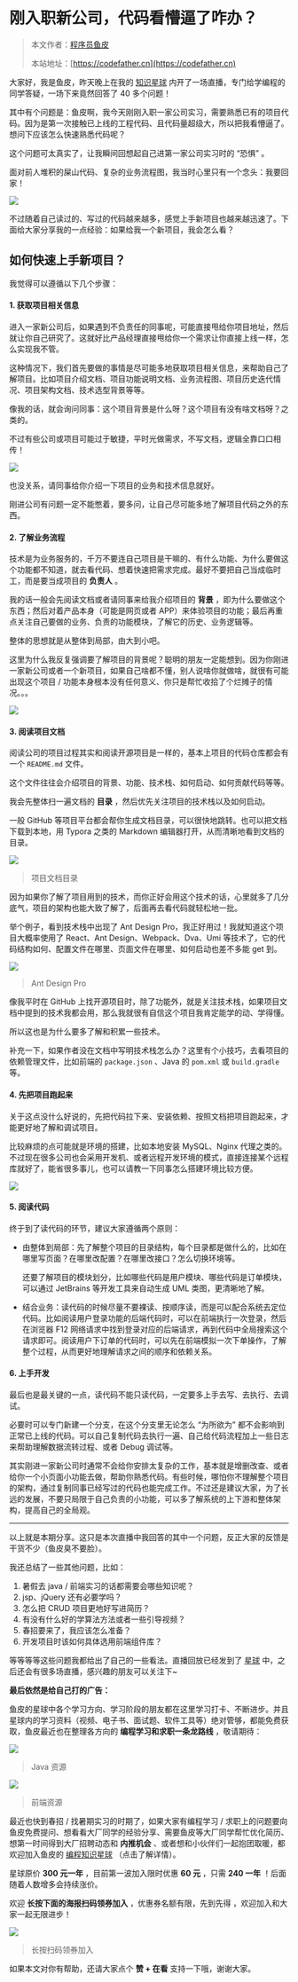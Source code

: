 # 刚入职新公司，代码看懵逼了咋办？

> 本文作者：[程序员鱼皮](https://yuyuanweb.feishu.cn/wiki/Abldw5WkjidySxkKxU2cQdAtnah)
>
> 本站地址：[https://codefather.cn](https://codefather.cn)

大家好，我是鱼皮，昨天晚上在我的 [知识星球](https://mp.weixin.qq.com/s?__biz=MzI1NDczNTAwMA==&mid=2247505617&idx=1&sn=73c5e2b1ad9b22d93e8fd6153199ab22&scene=21#wechat_redirect) 内开了一场直播，专门给学编程的同学答疑，一场下来竟然回答了 40 多个问题！

其中有个问题是：鱼皮啊，我今天刚刚入职一家公司实习，需要熟悉已有的项目代码。因为是第一次接触已上线的工程代码、且代码量超级大，所以把我看懵逼了。想问下应该怎么快速熟悉代码呢？

这个问题可太真实了，让我瞬间回想起自己进第一家公司实习时的 “恐惧” 。

面对前人堆积的屎山代码、复杂的业务流程图，我当时心里只有一个念头：我要回家！

![](https://pic.yupi.icu/5563/202311060819642.png)

不过随着自己读过的、写过的代码越来越多，感觉上手新项目也越来越迅速了。下面给大家分享我的一点经验：如果给我一个新项目，我会怎么看？

## 如何快速上手新项目？

我觉得可以遵循以下几个步骤：

#### 1.  获取项目相关信息

进入一家新公司后，如果遇到不负责任的同事呢，可能直接甩给你项目地址，然后就让你自己研究了。这就好比产品经理直接甩给你一个需求让你直接上线一样，怎么实现我不管。

这种情况下，我们首先要做的事情是尽可能多地获取项目相关信息，来帮助自己了解项目。比如项目介绍文档、项目功能说明文档、业务流程图、项目历史迭代情况、项目架构文档、技术选型背景等等。

像我的话，就会询问同事：这个项目背景是什么呀？这个项目有没有啥文档呀？之类的。

不过有些公司或项目可能过于敏捷，平时光做需求，不写文档，逻辑全靠口口相传！

![](https://pic.yupi.icu/5563/202311060819644.png)

也没关系，请同事给你介绍一下项目的业务和技术信息就好。

刚进公司有问题一定不能憋着，要多问，让自己尽可能多地了解项目代码之外的东西。

#### 2. 了解业务流程

技术是为业务服务的，千万不要连自己项目是干嘛的、有什么功能、为什么要做这个功能都不知道，就去看代码、想着快速把需求完成。最好不要把自己当成临时工，而是要当成项目的 **负责人** 。

我的话一般会先阅读文档或者请同事来给我介绍项目的 **背景** ，即为什么要做这个东西；然后对着产品本身（可能是网页或者 APP）来体验项目的功能；最后再重点关注自己要做的业务、负责的功能模块，了解它的历史、业务逻辑等。

整体的思想就是从整体到局部，由大到小吧。

这里为什么我反复强调要了解项目的背景呢？聪明的朋友一定能想到。因为你刚进一家新公司或者一个新项目，如果自己啥都不懂，别人说啥你就做啥，就很有可能出现这个项目 / 功能本身根本没有任何意义、你只是帮忙收拾了个烂摊子的情况。。。

![](https://pic.yupi.icu/5563/202311060819791.png)

#### 3. 阅读项目文档

阅读公司的项目过程其实和阅读开源项目是一样的，基本上项目的代码仓库都会有一个 `README.md` 文件。

这个文件往往会介绍项目的背景、功能、技术栈、如何启动、如何贡献代码等等。

我会先整体扫一遍文档的 **目录** ，然后优先关注项目的技术栈以及如何启动。

一般 GitHub 等项目平台都会帮你生成文档目录，可以很快地跳转。也可以把文档下载到本地，用 Typora 之类的 Markdown 编辑器打开，从而清晰地看到文档的目录。

![](https://pic.yupi.icu/5563/202311060819637.png)

> 项目文档目录

因为如果你了解了项目用到的技术，而你正好会用这个技术的话，心里就多了几分底气，项目的架构也能大致了解了，后面再去看代码就轻松地一批。

举个例子，看到技术栈中出现了 Ant Design Pro，我正好用过！我就知道这个项目大概率使用了 React、Ant Design、Webpack、Dva、Umi 等技术了，它的代码结构如何、配置文件在哪里、页面文件在哪里、如何启动也差不多能 get 到。

![](https://pic.yupi.icu/5563/202311060819328.png)

> Ant Design Pro

像我平时在 GitHub 上找开源项目时，除了功能外，就是关注技术栈，如果项目文档中提到的技术我都会用，那么我就很有自信这个项目我肯定能学的动、学得懂。

所以这也是为什么要多了解和积累一些技术。

补充一下，如果作者没在文档中写明技术栈怎么办？这里有个小技巧，去看项目的依赖管理文件，比如前端的 `package.json` 、Java 的 `pom.xml` 或 `build.gradle` 等。

#### 4. 先把项目跑起来

关于这点没什么好说的，先把代码拉下来、安装依赖、按照文档把项目跑起来，才能更好地了解和调试项目。

比较麻烦的点可能就是环境的搭建，比如本地安装 MySQL、Nginx 代理之类的。不过现在很多公司也会采用开发机、或者远程开发环境的模式，直接连接某个远程库就好了，能省很多事儿，也可以请教一下同事怎么搭建环境比较方便。

![](https://pic.yupi.icu/5563/202311060819475.png)

#### 5. 阅读代码

终于到了读代码的环节，建议大家遵循两个原则：

- 由整体到局部：先了解整个项目的目录结构，每个目录都是做什么的，比如在哪里写页面？在哪里改配置？在哪里改接口？怎么切换环境等。

  还要了解项目的模块划分，比如哪些代码是用户模块、哪些代码是订单模块，可以通过 JetBrains 等开发工具来自动生成 UML 类图，更清晰地了解。

- 结合业务：读代码的时候尽量不要裸读、按顺序读，而是可以配合系统去定位代码。比如阅读用户登录功能的后端代码时，可以在前端执行一次登录，然后在浏览器 F12 网络请求中找到登录对应的后端请求，再到代码中全局搜索这个请求即可。阅读用户下订单的代码时，可以先在前端模拟一次下单操作，了解整个过程，从而更好地理解请求之间的顺序和依赖关系。

#### 6. 上手开发

最后也是最关键的一点，读代码不能只读代码，一定要多上手去写、去执行、去调试。

必要时可以专门新建一个分支，在这个分支里无论怎么 “为所欲为” 都不会影响到正常已上线的代码。可以自己复制代码去执行一遍、自己给代码流程加上一些日志来帮助理解数据流转过程、或者 Debug 调试等。

其实刚进一家新公司时通常不会给你安排太复杂的工作，基本就是增删改查、或者给你一个小页面小功能去做，帮助你熟悉代码。有些时候，哪怕你不理解整个项目的架构，通过复制同事已经写过的代码也能完成工作。不过还是建议大家，为了长远的发展，不要只局限于自己负责的小功能，可以多了解系统的上下游和整体架构，提高自己的全局观。



------


以上就是本期分享。这只是本次直播中我回答的其中一个问题，反正大家的反馈是干货不少（鱼皮臭不要脸）。

我还总结了一些其他问题，比如：

1. 暑假去 java / 前端实习的话都需要会哪些知识呢？
2. jsp、jQuery 还有必要学吗？
3. 怎么把 CRUD 项目更地好写进简历？
4. 有没有什么好的学算法方法或者一些引导视频？
5. 春招要来了，我应该怎么准备？
6. 开发项目时该如何具体选用前端组件库？

等等等等这些问题我都给出了自己的一些看法。直播回放已经发到了 [星球](https://mp.weixin.qq.com/s?__biz=MzI1NDczNTAwMA==&mid=2247505617&idx=1&sn=73c5e2b1ad9b22d93e8fd6153199ab22&scene=21#wechat_redirect) 中，之后还会有很多场直播，感兴趣的朋友可以关注下~

**最后依然是给自己打的广告：**

鱼皮的星球中各个学习方向、学习阶段的朋友都在这里学习打卡、不断进步。并且星球内的学习资料（视频、电子书、面试题、软件工具等）绝对管够，都能免费获取，鱼皮最近也在整理各方向的 **编程学习和求职一条龙路线** ，敬请期待：

![](https://pic.yupi.icu/5563/202311060819595.png)

> Java 资源

![](https://pic.yupi.icu/5563/202311060819021.png)

> 前端资源

最近也快到春招 / 找暑期实习的时期了，如果大家有编程学习 / 求职上的问题要向鱼皮免费提问、想看看大厂同学的经验分享、需要鱼皮等大厂同学帮忙优化简历、想第一时间得到大厂招聘动态和 **内推机会** 、或者想和小伙伴们一起抱团取暖，都欢迎加入鱼皮的 [编程知识星球](https://mp.weixin.qq.com/s?__biz=MzI1NDczNTAwMA==&mid=2247505617&idx=1&sn=73c5e2b1ad9b22d93e8fd6153199ab22&scene=21#wechat_redirect) （点击了解详情）。

星球原价 **300 元一年** ，目前第一波加入限时优惠 **60 元** ，只需 **240 一年** ！后面随着人数增多会持续涨价。

欢迎 **长按下面的海报扫码领券加入** ，优惠券名额有限，先到先得 ，欢迎加入和大家一起无限进步！

![](https://pic.yupi.icu/5563/202311060819588.png)

> 长按扫码领券加入

如果本文对你有帮助，还请大家点个 **赞 + 在看** 支持一下哦，谢谢大家。